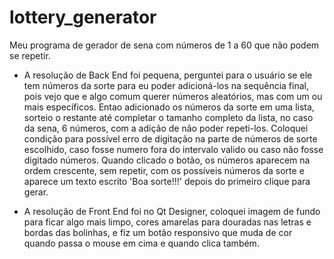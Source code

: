 # lottery_generator

Meu programa de gerador de sena com números de 1 a 60 que não podem se repetir.

- A resolução de Back End foi pequena, perguntei para o usuário se ele tem números da sorte para eu poder adicioná-los na sequência final,
pois vejo que e algo comum querer números aleatórios, mas com um ou mais específicos. Entao adicionado os números da sorte em uma lista,
sorteio o restante até completar o tamanho completo da lista, no caso da sena, 6 números, com a adição de não poder repeti-los. Coloquei 
condição para possível erro de digitação na parte de números de sorte escolhido, caso fosse numero fora do intervalo valido ou caso não
fosse digitado números. Quando clicado o botão, os números aparecem na ordem crescente, sem repetir, com os possíveis números da sorte e 
aparece um texto escrito 'Boa sorte!!!' depois do primeiro clique para gerar.

- A resolução de Front End foi no Qt Designer, coloquei imagem de fundo para ficar algo mais limpo, cores amarelas para douradas nas letras
e bordas das bolinhas, e fiz um botão responsivo que muda de cor quando passa o mouse em cima e quando clica também.
